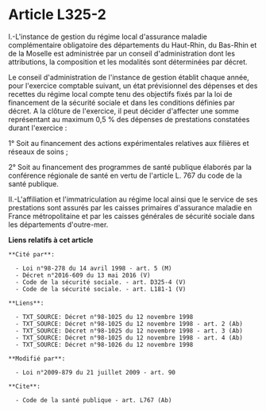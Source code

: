 # Article L325-2

I.-L'instance de gestion du régime local d'assurance maladie complémentaire obligatoire des départements du Haut-Rhin, du
Bas-Rhin et de la Moselle est administrée par un conseil d'administration dont les attributions, la composition et les
modalités sont déterminées par décret. 

Le conseil d'administration de l'instance de gestion établit chaque année, pour l'exercice comptable suivant, un état
prévisionnel des dépenses et des recettes du régime local compte tenu des objectifs fixés par la loi de financement de la
sécurité sociale et dans les conditions définies par décret. A la clôture de l'exercice, il peut décider d'affecter une somme
représentant au maximum 0,5 % des dépenses de prestations constatées durant l'exercice : 

1° Soit au financement des actions expérimentales relatives aux filières et réseaux de soins ; 

2° Soit au financement des programmes de santé publique élaborés par la conférence régionale de santé en vertu de l'article
L. 767 du code de la santé publique. 

II.-L'affiliation et l'immatriculation au régime local ainsi que le service de ses prestations sont assurés par les caisses
primaires d'assurance maladie en France métropolitaine et par les caisses générales de sécurité sociale dans les départements
d'outre-mer.

**Liens relatifs à cet article**

	**Cité par**:

	  - Loi n°98-278 du 14 avril 1998 - art. 5 (M)
	  - Décret n°2016-609 du 13 mai 2016 (V)
	  - Code de la sécurité sociale. - art. D325-4 (V)
	  - Code de la sécurité sociale. - art. L181-1 (V)

	**Liens**:

	  - TXT_SOURCE: Décret n°98-1025 du 12 novembre 1998
	  - TXT_SOURCE: Décret n°98-1025 du 12 novembre 1998 - art. 2 (Ab)
	  - TXT_SOURCE: Décret n°98-1025 du 12 novembre 1998 - art. 3 (Ab)
	  - TXT_SOURCE: Décret n°98-1025 du 12 novembre 1998 - art. 4 (Ab)
	  - TXT_SOURCE: Décret n°98-1026 du 12 novembre 1998

	**Modifié par**:

	  - Loi n°2009-879 du 21 juillet 2009 - art. 90

	**Cite**:

	  - Code de la santé publique - art. L767 (Ab)
